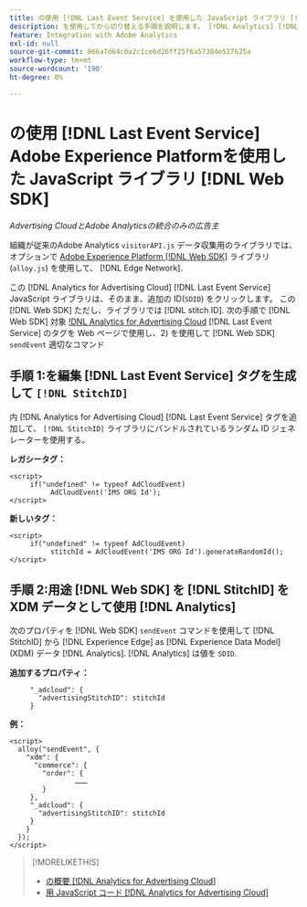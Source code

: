 ```yaml
---
title: の使用 [!DNL Last Event Service] を使用した JavaScript ライブラリ [!DNL Web SDK]
description: を使用してから切り替える手順を説明します。 [!DNL Analytics] [!DNL visitorAPI] library to the [!DNL Experience Platform] [!DNL Web SDK] library for your [!DNL Analytics for Advertising Cloud] 実装。
feature: Integration with Adobe Analytics
exl-id: null
source-git-commit: 966a7d64c0a2c1ce6d26ff25f6a57384e527625a
workflow-type: tm+mt
source-wordcount: '190'
ht-degree: 0%

---
```


# の使用 [!DNL Last Event Service] Adobe Experience Platformを使用した JavaScript ライブラリ [!DNL Web SDK]

*Advertising CloudとAdobe Analyticsの統合のみの広告主*

組織が従来のAdobe Analytics `visitorAPI.js` データ収集用のライブラリでは、オプションで [Adobe Experience Platform [!DNL Web SDK]](https://experienceleague.adobe.com/docs/experience-platform/edge/home.html) ライブラリ (`alloy.js`) を使用して、 [!DNL Edge Network].

この [!DNL Analytics for Advertising Cloud] [!DNL Last Event Service] JavaScript ライブラリは、そのまま、追加の ID(`SDID`) をクリックします。 この [!DNL Web SDK] ただし、ライブラリでは [!DNL stitch ID]. 次の手順で [!DNL Web SDK] 対象 [!DNL Analytics for Advertising Cloud](1) [!DNL Last Event Service] のタグを Web ページで使用し、2) を使用して [!DNL Web SDK] `sendEvent` 適切なコマンド

## 手順 1:を編集 [!DNL Last Event Service] タグを生成して `[!DNL StitchID]`

内 [!DNL Analytics for Advertising Cloud] [!DNL Last Event Service] タグを追加して、 `[!DNL StitchID]` ライブラリにバンドルされているランダム ID ジェネレーターを使用する。

**レガシータグ：**

```
<script>
     if("undefined" != typeof AdCloudEvent) 
          AdCloudEvent('IMS ORG Id');
</script>
```

**新しいタグ：**

```
<script>
     if("undefined" != typeof AdCloudEvent) 
          stitchId = AdCloudEvent('IMS ORG Id').generateRandomId();
</script>
```

## 手順 2:用途 [!DNL Web SDK] を [!DNL StitchID] を XDM データとして使用 [!DNL Analytics]

次のプロパティを [!DNL Web SDK] `sendEvent` コマンドを使用して [!DNL StitchID] から [!DNL Experience Edge] as [!DNL Experience Data Model] (XDM) データ [!DNL Analytics].<!-- The library will send the StitchID to [!DNL Experience Edge] as `[_adcloud.advertisingStitchID](https://github.com/adobe/xdm/blob/master/docs/reference/adobe/experience/adcloud/stitch.schema.md)`. --> [!DNL Analytics] は値を `SDID`.

**追加するプロパティ：**

```
     "_adcloud": {
       "advertisingStitchID": stitchId
     }
```

**例：**

```
<script>
  alloy("sendEvent", {
    "xdm": {
      "commerce": {
        "order": {
                ………
        }
     },
     "_adcloud": {
       "advertisingStitchID": stitchId
     }
    }
  });
</script>
```

>[!MORELIKETHIS]
>
>* [の概要 [!DNL Analytics for Advertising Cloud]](overview.md)
>* [用 JavaScript コード [!DNL Analytics for Advertising Cloud]](/help/integrations/analytics/javascript.md)


